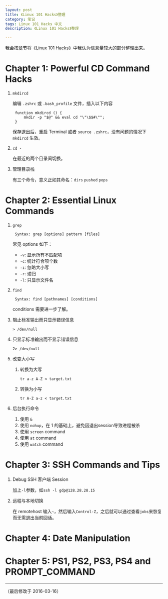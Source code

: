 ```yaml
---
layout: post
title: 《Linux 101 Hacks》整理
category: 笔记
tags: Linux 101 Hacks 中文
description: 《Linux 101 Hacks》整理

---
```


我会按章节将《Linux 101 Hacks》中我认为信息量较大的部分整理出来。

# Chapter 1: Powerful CD Command Hacks

1. `mkdircd`

	编辑 `.zshrc` 或 `.bash_profile` 文件，插入以下内容
	
		function mkdircd () { 
			mkdir -p "$@" && eval cd "\"\$$#\"";		}
		
	保存退出后，重启 Terminal 或者 `source .zshrc`，没有问题的情况下 `mkdircd` 生效。
	
2. `cd -`

	在最近的两个目录间切换。
	
3. 管理目录栈

	有三个命令，意义正如其命名：`dirs` `pushed` `pops`
	
# Chapter 2: Essential Linux Commands

1. `grep`

		Syntax: grep [options] pattern [files]
		
	常见 options 如下：
	
	* `-v`: 显示所有不匹配项
	* `-c`: 统计符合项个数
	* `-i`: 忽略大小写
	* `-r`: 递归
	* `-l`: 只显示文件名
	
2. `find`

		Syntax: find [pathnames] [conditions]
		
	conditions 需要进一步了解。
	
3. 阻止标准输出而只显示错误信息

	`> /dev/null`
	
4. 只显示标准输出而不显示错误信息

	`2> /dev/null`

5. 改变大小写

	1. 转换为大写
	
		`tr a-z A-Z < target.txt`
		
	2. 转换为小写
	
		`tr A-Z a-z < target.txt`
		
6. 后台执行命令

	1. 使用 `&`
	2. 使用 `nohup`，在 1 的基础上，避免因退出session导致进程被杀
	3. 使用 `screen` command
	4. 使用 `at` command
	5. 使用 `watch` command
	
# Chapter 3: SSH Commands and Tips

1. Debug SSH 客户端 Session

	加上`-l`参数，如`ssh -l gdp@128.28.28.15`
	
2. 远程与本地切换

	在 remotehost 输入`~`，然后输入`Control-Z`，之后就可以通过查看`jobs`来恢复而无需退出当前回话。
	
# Chapter 4: Date Manipulation

# Chapter 5: PS1, PS2, PS3, PS4 and PROMPT_COMMAND




---

（最后修改于 2016-03-16）
